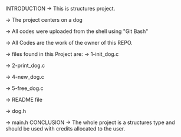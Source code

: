 INTRODUCTION
-> This is structures project.

-> The project centers on a dog

-> All codes were uploaded from the shell using "Git Bash"

-> All Codes are the work of the owner of this REPO.

-> files found in this Project are: -> 1-init_dog.c

-> 2-print_dog.c

-> 4-new_dog.c

-> 5-free_dog.c

-> README file

-> dog.h

-> main.h
CONCLUSION
-> The whole project is a structures type and should be used with credits allocated to the user.
